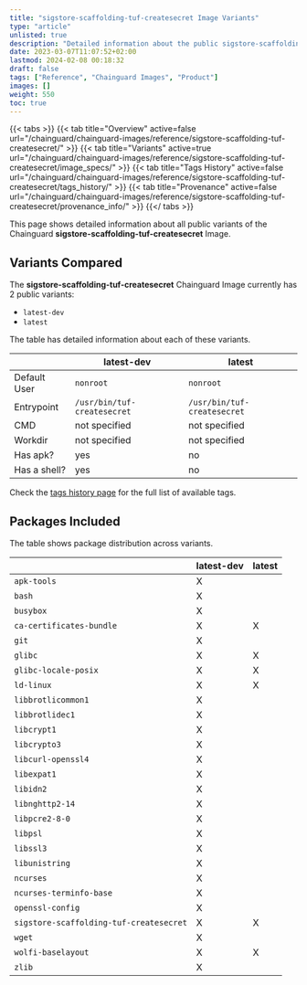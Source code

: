 ```yaml
---
title: "sigstore-scaffolding-tuf-createsecret Image Variants"
type: "article"
unlisted: true
description: "Detailed information about the public sigstore-scaffolding-tuf-createsecret Chainguard Image variants"
date: 2023-03-07T11:07:52+02:00
lastmod: 2024-02-08 00:18:32
draft: false
tags: ["Reference", "Chainguard Images", "Product"]
images: []
weight: 550
toc: true
---
```


{{< tabs >}}
{{< tab title="Overview" active=false url="/chainguard/chainguard-images/reference/sigstore-scaffolding-tuf-createsecret/" >}}
{{< tab title="Variants" active=true url="/chainguard/chainguard-images/reference/sigstore-scaffolding-tuf-createsecret/image_specs/" >}}
{{< tab title="Tags History" active=false url="/chainguard/chainguard-images/reference/sigstore-scaffolding-tuf-createsecret/tags_history/" >}}
{{< tab title="Provenance" active=false url="/chainguard/chainguard-images/reference/sigstore-scaffolding-tuf-createsecret/provenance_info/" >}}
{{</ tabs >}}

This page shows detailed information about all public variants of the Chainguard **sigstore-scaffolding-tuf-createsecret** Image.

## Variants Compared
The **sigstore-scaffolding-tuf-createsecret** Chainguard Image currently has 2 public variants: 

- `latest-dev`
- `latest`

The table has detailed information about each of these variants.

|              | latest-dev                  | latest                      |
|--------------|-----------------------------|-----------------------------|
| Default User | `nonroot`                   | `nonroot`                   |
| Entrypoint   | `/usr/bin/tuf-createsecret` | `/usr/bin/tuf-createsecret` |
| CMD          | not specified               | not specified               |
| Workdir      | not specified               | not specified               |
| Has apk?     | yes                         | no                          |
| Has a shell? | yes                         | no                          |

Check the [tags history page](/chainguard/chainguard-images/reference/sigstore-scaffolding-tuf-createsecret/tags_history/) for the full list of available tags.

## Packages Included
The table shows package distribution across variants.

|                                         | latest-dev | latest |
|-----------------------------------------|------------|--------|
| `apk-tools`                             | X          |        |
| `bash`                                  | X          |        |
| `busybox`                               | X          |        |
| `ca-certificates-bundle`                | X          | X      |
| `git`                                   | X          |        |
| `glibc`                                 | X          | X      |
| `glibc-locale-posix`                    | X          | X      |
| `ld-linux`                              | X          | X      |
| `libbrotlicommon1`                      | X          |        |
| `libbrotlidec1`                         | X          |        |
| `libcrypt1`                             | X          |        |
| `libcrypto3`                            | X          |        |
| `libcurl-openssl4`                      | X          |        |
| `libexpat1`                             | X          |        |
| `libidn2`                               | X          |        |
| `libnghttp2-14`                         | X          |        |
| `libpcre2-8-0`                          | X          |        |
| `libpsl`                                | X          |        |
| `libssl3`                               | X          |        |
| `libunistring`                          | X          |        |
| `ncurses`                               | X          |        |
| `ncurses-terminfo-base`                 | X          |        |
| `openssl-config`                        | X          |        |
| `sigstore-scaffolding-tuf-createsecret` | X          | X      |
| `wget`                                  | X          |        |
| `wolfi-baselayout`                      | X          | X      |
| `zlib`                                  | X          |        |

